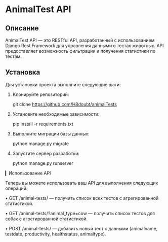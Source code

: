 # AnimalTest API

## Описание

AnimalTest API — это RESTful API, разработанный с использованием Django Rest Framework для управления данными о тестах животных. API предоставляет возможность фильтрации и получения статистики по тестам.

## Установка

Для установки проекта выполните следующие шаги:

1. Клонируйте репозиторий:

   git clone https://github.com/H8doubt/animalTests
   
2. Установите необходимые зависимости:

   pip install -r requirements.txt
   
3. Выполните миграции базы данных:

   python manage.py migrate
   
4. Запустите сервер разработки:

   python manage.py runserver

▎Использование API

Теперь вы можете использовать ваш API для выполнения следующих операций:

• GET /animal-tests/ — получить список всех тестов с агрегированной статистикой.

• GET /animal-tests/?animal_type=cow — получить список тестов для собак с агрегированной статистикой.

• POST /animal-tests/ — добавить новый тест с данными (animalname, testdate, productivity, healthstatus, animaltype).
